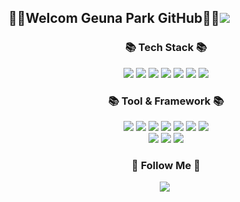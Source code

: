 ## 👩‍💻Welcom Geuna Park GitHub👩‍💻<a href="https://hits.seeyoufarm.com"><img src="https://hits.seeyoufarm.com/api/count/incr/badge.svg?url=https%3A%2F%2Fgithub.com%2Fgeunapark&count_bg=%2300812F&title_bg=%2391D99D&icon=&icon_color=%23E7E7E7&title=방문자수&edge_flat=false"/></a>


<h3 align="center">📚 Tech Stack 📚</h3>
<p align="center">
<img src="https://img.shields.io/badge/java-007396?style=flat-square&logo=java&logoColor=white"/> <img src="https://img.shields.io/badge/JavaScript-F7DF1E?style=flat-square&logo=javascript&logoColor=black"/> <img src="https://img.shields.io/badge/jQuery-0769AD?style=flat-square&logo=jQuery&logoColor=white"/> <img src="https://img.shields.io/badge/JSON-000000?style=flat-square&logo=json&logoColor=white"/> <img src="https://img.shields.io/badge/HTML5-E34F26?style=flat-square&logo=html5&logoColor=white"/> <img src="https://img.shields.io/badge/CSS3-1572B6?style=flat-square&logo=css3&logoColor=white"/> <img src="https://img.shields.io/badge/ORACLE-F80000?style=flat-square&logo=oracle&logoColor=white"/>
</p>

<h3 align="center">📚 Tool & Framework 📚</h3>
<p align="center">
<img src="https://img.shields.io/badge/Postman-FF6C37?style=flat-square&logo=Postman&logoColor=white"/> <img src="https://img.shields.io/badge/GitHub-181717?style=flat-square&logo=GitHub&logoColor=white"/> <img src="https://img.shields.io/badge/Apache Tomcat-F8DC75?style=flat-square&logo=apachetomcat&logoColor=black"/> <img src="https://img.shields.io/badge/Amazon AWS-232F3E?style=flat-square&logo=amazonaws&logoColor=white"/> <img src="https://img.shields.io/badge/Spring Boot-008000?style=flat-square&logo=Spring Boot&logoColor=white"/> 
<img src="https://img.shields.io/badge/FIGMA-FF00FF?style=flat-square&logo=FIGMA&logoColor=white"/>
<img src="https://img.shields.io/badge/MyBatis-FFA500?style=flat-square&logo=MyBatis&logoColor=white"/> 
<br>
<img src="https://img.shields.io/badge/IntelliJ -9400D3?style=flat-square&logo=IntelliJ &logoColor=white"/> 
<img src="https://img.shields.io/badge/Visual Studio Code -00BFFF?style=flat-square&logo=Visual Studio Code&logoColor=white"/> <img src="https://img.shields.io/badge/Eclipse -0000FF?style=flat-square&logo=Eclipse&logoColor=white"/> 
</p>

<h3 align="center">🌈 Follow Me 🌈</h3>
<p align="center">
   <a href="https://velog.io/@geuna_park/posts"><img src="https://img.shields.io/badge/Tech%20Blog-11B48A?style=flat-square&logo=Vimeo&logoColor=white&link=https://velog.io/@hyeinisfree"/></a>&nbsp
</p>

